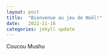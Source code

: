 ```yaml
---
layout: post
title:  "Bienvenue au jeu de Noël!"
date:   2022-11-16
categories: jekyll update
---
```

Coucou Mushu